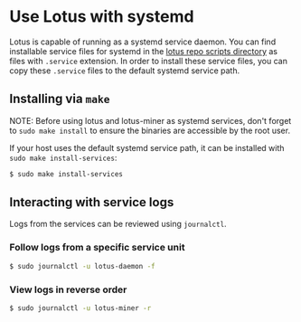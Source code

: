 # Use Lotus with systemd

Lotus is capable of running as a systemd service daemon. You can find installable service files for systemd in the [lotus repo scripts directory](https://github.com/filecoin-project/lotus/tree/master/scripts) as files with `.service` extension. In order to install these service files, you can copy these `.service` files to the default systemd service path.

## Installing via `make`

NOTE: Before using lotus and lotus-miner as systemd services, don't forget to `sudo make install` to ensure the binaries are accessible by the root user.

If your host uses the default systemd service path, it can be installed with `sudo make install-services`:

```sh
$ sudo make install-services
```

## Interacting with service logs

Logs from the services can be reviewed using `journalctl`.

### Follow logs from a specific service unit

```sh
$ sudo journalctl -u lotus-daemon -f
```

### View logs in reverse order

```sh
$ sudo journalctl -u lotus-miner -r
```

